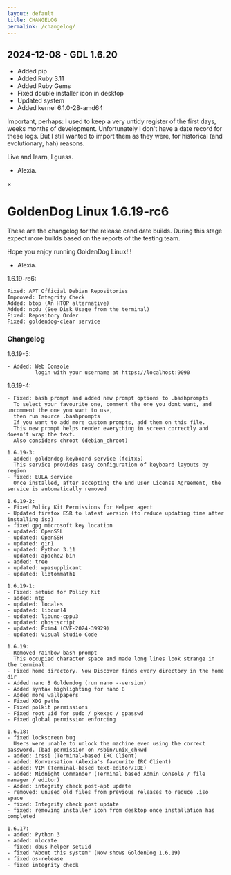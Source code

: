 ```yaml
---
layout: default
title: CHANGELOG
permalink: /changelog/
---
```


## 2024-12-08 - GDL 1.6.20
- Added pip
- Added Ruby 3.11 
- Added Ruby Gems
- Fixed double installer icon in desktop
- Updated system
- Added kernel 6.1.0-28-amd64


<div class="alert success">
<i class="fas fa-check-circle"></i>
 
 <p>Important, perhaps: 
I used to keep a very untidy register of the first days, weeks months of development.
Unfortunately I don't have a date record for these logs. But I still wanted to import them as they were, for historical (and evolutionary, hah) reasons.

Live and learn, I guess.

- Alexia.

</p>
  <span class="close-btn">&times;</span>
</div>

# GoldenDog Linux 1.6.19-rc6

These are the changelog for the release candidate builds. During this stage expect more builds based on
the reports of the testing team.

Hope you enjoy running GoldenDog Linux!!!

- Alexia.

1.6.19-rc6:

```
Fixed: APT Official Debian Repositories
Improved: Integrity Check
Added: btop (An HTOP alternative)
Added: ncdu (See Disk Usage from the terminal)
Fixed: Repository Order
Fixed: goldendog-clear service
```

### Changelog

1.6.19-5:

```
- Added: Web Console 
         login with your username at https://localhost:9090
```


1.6.19-4:
```
- Fixed: bash prompt and added new prompt options to .bashprompts
  To select your favourite one, comment the one you dont want, and uncomment the one you want to use,
  then run source .bashprompts
  If you want to add more custom prompts, add them on this file.
  This new prompt helps render everything in screen correctly and doesn't wrap the text. 
  Also considers chroot (debian_chroot)
```


```
1.6.19-3: 
- added: goldendog-keyboard-service (fcitx5)
  This service provides easy configuration of keyboard layouts by region
- fixed: EULA service
  Once installed, after accepting the End User License Agreement, the service is automatically removed
```

```
1.6.19-2:
- Fixed Policy Kit Permissions for Helper agent
- Updated firefox ESR to latest version (to reduce updating time after installing iso)
- fixed gpg microsoft key location 
- updated: OpenSSL 
- updated: OpenSSH
- updated: gir1
- updated: Python 3.11
- updated: apache2-bin
- added: tree
- updated: wpasupplicant
- updated: libtommath1
```
```
1.6.19-1:
- Fixed: setuid for Policy Kit
- added: ntp
- updated: locales
- updated: libcurl4
- updated: libuno-cppu3
- updated: ghostscript
- updated: Exim4 (CVE-2024-39929)
- updated: Visual Studio Code
```

```
1.6.19:
- Removed rainbow bash prompt
  This occupied character space and made long lines look strange in the terminal. 
- Fixed home directory. Now Discover finds every directory in the home dir
- Added nano 8 Goldendog (run nano --version)
- Added syntax highlighting for nano 8 
- Added more wallpapers
- Fixed XDG paths
- Fixed polkit permissions
- Fixed root uid for sudo / pkexec / gpasswd 
- Fixed global permission enforcing
```

```
1.6.18: 
- fixed lockscreen bug 
  Users were unable to unlock the machine even using the correct password. (bad permission on /sbin/unix_chkwd
- added: irssi (Terminal-based IRC Client)
- added: Konversation (Alexia's favourite IRC Client)
- added: VIM (Terminal-based text-editor/IDE)
- added: Midnight Commander (Terminal based Admin Console / file manager / editor)
- Added: integrity check post-apt update
- removed: unused old files from previous releases to reduce .iso space
- fixed: Integrity check post update 
- fixed: removing installer icon from desktop once installation has completed
```

```
1.6.17:
- added: Python 3
- added: mlocate
- fixed: dbus helper setuid
- fixed "About this system" (Now shows GoldenDog 1.6.19)
- fixed os-release
- fixed integrity check
```
